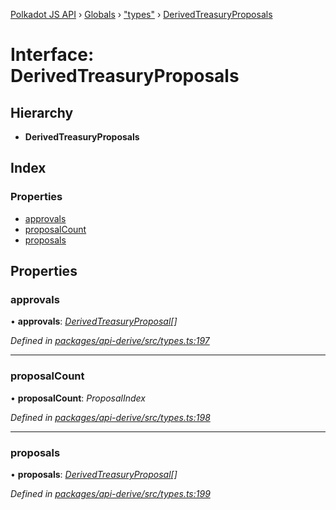 [Polkadot JS API](../README.md) › [Globals](../globals.md) › ["types"](../modules/_types_.md) › [DerivedTreasuryProposals](_types_.derivedtreasuryproposals.md)

# Interface: DerivedTreasuryProposals

## Hierarchy

* **DerivedTreasuryProposals**

## Index

### Properties

* [approvals](_types_.derivedtreasuryproposals.md#approvals)
* [proposalCount](_types_.derivedtreasuryproposals.md#proposalcount)
* [proposals](_types_.derivedtreasuryproposals.md#proposals)

## Properties

###  approvals

• **approvals**: *[DerivedTreasuryProposal](_types_.derivedtreasuryproposal.md)[]*

*Defined in [packages/api-derive/src/types.ts:197](https://github.com/polkadot-js/api/blob/47d0e68f7d/packages/api-derive/src/types.ts#L197)*

___

###  proposalCount

• **proposalCount**: *ProposalIndex*

*Defined in [packages/api-derive/src/types.ts:198](https://github.com/polkadot-js/api/blob/47d0e68f7d/packages/api-derive/src/types.ts#L198)*

___

###  proposals

• **proposals**: *[DerivedTreasuryProposal](_types_.derivedtreasuryproposal.md)[]*

*Defined in [packages/api-derive/src/types.ts:199](https://github.com/polkadot-js/api/blob/47d0e68f7d/packages/api-derive/src/types.ts#L199)*
